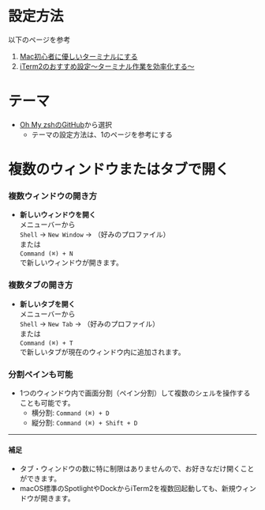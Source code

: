 # 設定方法

以下のページを参考

1. [Mac初心者に優しいターミナルにする](https://qiita.com/ryamate/items/075c34fcf29d0889c15a)
2. [iTerm2のおすすめ設定〜ターミナル作業を効率化する〜](https://qiita.com/ruwatana/items/8d9c174250061721ad11)

# テーマ

* [Oh My zshのGitHub](https://github.com/ohmyzsh/ohmyzsh/wiki/Themes)から選択
    * テーマの設定方法は、1のページを参考にする

# 複数のウィンドウまたはタブで開く

### 複数ウィンドウの開き方

- **新しいウィンドウを開く**  
  メニューバーから  
  `Shell` → `New Window` → （好みのプロファイル）  
  または  
  `Command (⌘) + N`  
  で新しいウィンドウが開きます。

### 複数タブの開き方

- **新しいタブを開く**  
  メニューバーから  
  `Shell` → `New Tab` → （好みのプロファイル）  
  または  
  `Command (⌘) + T`  
  で新しいタブが現在のウィンドウ内に追加されます。

### 分割ペインも可能

- 1つのウィンドウ内で画面分割（ペイン分割）して複数のシェルを操作することも可能です。  
  - 横分割: `Command (⌘) + D`  
  - 縦分割: `Command (⌘) + Shift + D`

---

#### 補足
- タブ・ウィンドウの数に特に制限はありませんので、お好きなだけ開くことができます。
- macOS標準のSpotlightやDockからiTerm2を複数回起動しても、新規ウィンドウが開きます。

